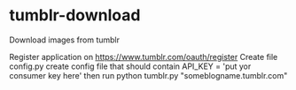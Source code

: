 # tumblr-download
Download images from tumblr

Register application on https://www.tumblr.com/oauth/register
Create file config.py create config file that should contain
API_KEY = 'put yor consumer key here'
then run
python tumblr.py "someblogname.tumblr.com"
